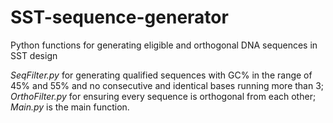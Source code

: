 # SST-sequence-generator
Python functions for generating eligible and orthogonal DNA sequences in SST design

*SeqFilter.py* for generating qualified sequences with GC% in the range of 45% and 55% and no consecutive and identical bases running more than 3;  
*OrthoFilter.py* for ensuring every sequence is orthogonal from each other;  
*Main.py* is the main function.
